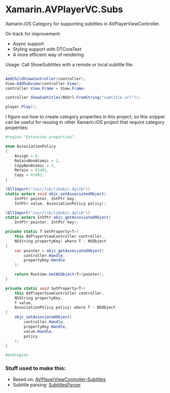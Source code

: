 # Xamarin.AVPlayerVC.Subs

Xamarin.iOS Category for supporting subtitles in AVPlayerViewController.

On track for improvement:

 * Async support
 * Styling support with DTCoreText
 * A more efficient way of rendering 

Usage: Call ShowSubtitles with a remote or local subtitle file:

```csharp
...
AddChildViewController(controller);
View.AddSubview(controller.View);
controller.View.Frame = View.Frame;

controller.ShowSubtitles(NSUrl.FromString("subtitle url"));

player.Play();
```

I figure out how to create category properties in this project, so this snippet can be useful for reusing in other Xamarin.iOS project that require category properties:

```csharp
#region "Extension properties"

enum AssociationPolicy
{
	Assign = 0,
	RetainNonAtomic = 1,
	CopyNonAtomic = 3,
	Retain = 01401,
	Copy = 01403,
}

[DllImport("/usr/lib/libobjc.dylib")]
static extern void objc_setAssociatedObject(
	IntPtr pointer, IntPtr key, 
	IntPtr value, AssociationPolicy policy);

[DllImport("/usr/lib/libobjc.dylib")]
static extern IntPtr objc_getAssociatedObject(
	IntPtr pointer, IntPtr key);

private static T GetProperty<T>(
	this AVPlayerViewController controller, 
	NSString propertyKey) where T : NSObject
{
	var pointer = objc_getAssociatedObject(
		controller.Handle,
		propertyKey.Handle
	);

	return Runtime.GetNSObject<T>(pointer);
}

private static void SetProperty<T>(
	this AVPlayerViewController controller,
	NSString propertyKey,
	T value,
	AssociationPolicy policy) where T : NSObject
{
	objc_setAssociatedObject(
		controller.Handle,
		propertyKey.Handle,
		value.Handle,
		policy
	);
}

#endregion
```

### Stuff used to make this:

 * Based on: [AVPlayerViewController-Subtitles](https://github.com/mhergon/AVPlayerViewController-Subtitles)
 * Subtitle parsing: [SubtitlesParser](https://github.com/AlexPoint/SubtitlesParser) 

